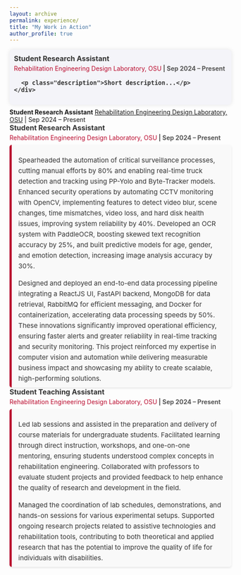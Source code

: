 ```yaml
---
layout: archive
permalink: experience/
title: "My Work in Action"
author_profile: true
---
```

 
<div class="timeline">
  <div class="experience-item">
    <div class="timeline-content experience-title">
      <strong>Student Research Assistant</strong>
      <span><a href="https://red.osu.edu/team/" target="_blank">Rehabilitation Engineering Design Laboratory, OSU</a> | Sep 2024 – Present</span>
      
      <p class="description">Short description...</p>
    </div>
  </div>
  <div class="timeline-item">
    <div class="experience-item">
      <strong>Student Research Assistant</strong>
      <span><a href="https://red.osu.edu/team/" target="_blank">Rehabilitation Engineering Design Laboratory, OSU</a> | Sep 2024 – Present</span>
      <p class="description">Spearheaded the automation of critical surveillance processes, cutting manual efforts by 80% and enabling real-time truck detection and tracking using PP-Yolo and Byte-Tracker models. Enhanced security operations by automating CCTV monitoring with OpenCV, implementing features to detect video blur, scene changes, time mismatches, video loss, and hard disk health issues, improving system reliability by 40%. Developed an OCR system with PaddleOCR, boosting skewed text recognition accuracy by 25%, and built predictive models for age, gender, and emotion detection, increasing image analysis accuracy by 30%. <br> Designed and deployed an end-to-end data processing pipeline integrating a ReactJS UI, FastAPI backend, MongoDB for data retrieval, RabbitMQ for efficient messaging, and Docker for containerization, accelerating data processing speeds by 50%. These innovations significantly improved operational efficiency, ensuring faster alerts and greater reliability in real-time tracking and security monitoring. This project reinforced my expertise in computer vision and automation while delivering measurable business impact and showcasing my ability to create scalable, high-performing solutions.</p>
    </div>
  </div>
</div>

<style>
  .timeline {
    position: relative;
    max-width: 600px;
    margin: 0 auto;
  }

  .experience-title:hover .description {
    display: block;
  }

  .description {
    display: none;
    font-size: 14px;
    margin-top: 10px;
  }
</style>



<div class="experience-item">
  <div class="experience-title">
    <strong>Student Research Assistant</strong>  
    <span><a href="https://red.osu.edu/team/" target="_blank">Rehabilitation Engineering Design Laboratory, OSU</a> | Sep 2024 – Present</span>
  </div>
  
  <div class="experience-description">
    <p>
      Spearheaded the automation of critical surveillance processes, cutting manual efforts by 80% and enabling real-time truck detection and tracking using PP-Yolo and Byte-Tracker models. Enhanced security operations by automating CCTV monitoring with OpenCV, implementing features to detect video blur, scene changes, time mismatches, video loss, and hard disk health issues, improving system reliability by 40%. Developed an OCR system with PaddleOCR, boosting skewed text recognition accuracy by 25%, and built predictive models for age, gender, and emotion detection, increasing image analysis accuracy by 30%.
    </p>
    <p>
      Designed and deployed an end-to-end data processing pipeline integrating a ReactJS UI, FastAPI backend, MongoDB for data retrieval, RabbitMQ for efficient messaging, and Docker for containerization, accelerating data processing speeds by 50%. These innovations significantly improved operational efficiency, ensuring faster alerts and greater reliability in real-time tracking and security monitoring. This project reinforced my expertise in computer vision and automation while delivering measurable business impact and showcasing my ability to create scalable, high-performing solutions.
    </p>
  </div>
</div>

<div class="experience-item">
  <div class="experience-title">
    <strong>Student Teaching Assistant</strong>  
    <span><a href="https://cse.osu.edu/" target="_blank">Rehabilitation Engineering Design Laboratory, OSU</a> | Sep 2024 – Present</span>
  </div>
  
  <div class="experience-description">
    <p>
      Led lab sessions and assisted in the preparation and delivery of course materials for undergraduate students. Facilitated learning through direct instruction, workshops, and one-on-one mentoring, ensuring students understood complex concepts in rehabilitation engineering. Collaborated with professors to evaluate student projects and provided feedback to help enhance the quality of research and development in the field.
    </p>
    <p>
      Managed the coordination of lab schedules, demonstrations, and hands-on sessions for various experimental setups. Supported ongoing research projects related to assistive technologies and rehabilitation tools, contributing to both theoretical and applied research that has the potential to improve the quality of life for individuals with disabilities.
    </p>
  </div>
</div>

<style>

  
  /* Container for each experience item */

    .timeline-content {
    background: #f4f4f9;
    padding: 10px;
    border-radius: 8px;
    box-shadow: 0 0 10px rgba(0, 0, 0, 0.1);
  }
  
  /* Title of the experience with job role and organization */
  .experience-title {
    font-size: 16px;
    font-weight: bold;
    color: #333;
    margin-bottom: 8px;
  }

  .experience-title span {
    display: block;
    font-size: 14px;
    color: #555;
    margin-top: 4px;
  }

  /* Styling the experience description */
  .experience-description {
    background-color: #f9f9f9; /* Light background for readability */
    padding: 8px 15px;
    border-left: 5px solid #ba0c2f; /* Accent color for visual interest */
    border-radius: 5px;
    box-shadow: 0 2px 4px rgba(0, 0, 0, 0.1);
  }

  /* Paragraph styling inside description */
  .experience-description p {
    font-size: 15px;
    line-height: 1.6;
    color: #333;
    margin-bottom: 5px; /* Space between paragraphs */
  }

  .experience-description p:last-child {
    margin-bottom: 0; /* No margin on last paragraph */
  }

  /* Link styling */
  .experience-title a {
    text-decoration: none;
    color: #ba0c2f;
    font-weight: normal;
  }

  .experience-title a:hover {
    text-decoration: underline;
  }
</style>
